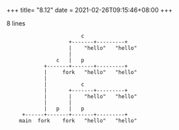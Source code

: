 +++
title= "8.12"
date = 2021-02-26T09:15:46+08:00
+++

8 lines


                            c
                        +-------+---------+
                        |    "hello"   "hello"
                        |    
                    c   |   p
                +-------+-------+---------+
                |     fork   "hello"   "hello"
                |
                |           c
                |       +-------+---------+
                |       |    "hello"   "hello"
                |       |    
                |   p   |   p    
         +------+-------+-------+---------+
        main  fork    fork   "hello"   "hello"





























